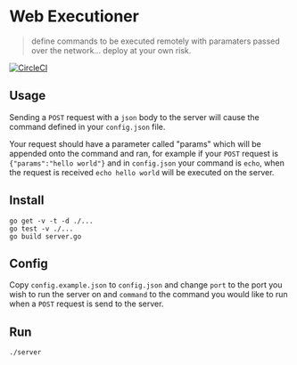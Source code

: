 # Web Executioner
> define commands to be executed remotely with paramaters passed over the network... deploy at your own risk.

[![CircleCI](https://circleci.com/gh/TeamMacLean/web-executioner.svg?style=svg)](https://circleci.com/gh/TeamMacLean/web-executioner)


## Usage
Sending a `POST` request with a `json` body to the server will cause the command defined in your `config.json` file.

Your request should have a parameter called "params" which will be appended onto the command and ran, for example if your `POST` request is `{"params":"hello world"}` and in `config.json` your command is `echo`, when the request is received `echo hello world` will be executed on the server.

## Install
```
go get -v -t -d ./...
go test -v ./...
go build server.go
```

## Config
Copy `config.example.json` to `config.json` and change `port` to the port you wish to run the server on and `command` to the command you would like to run when a `POST` request is send to the server.

## Run
```
./server
```